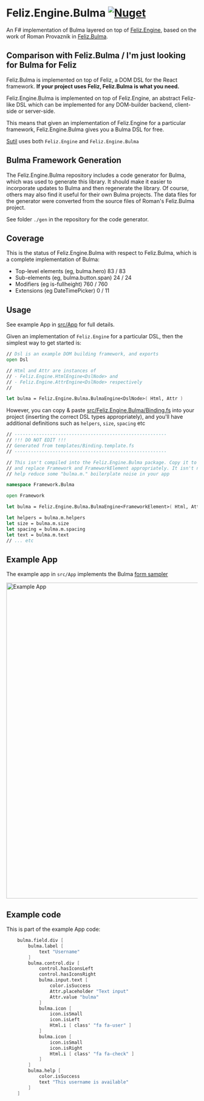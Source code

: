 # Feliz.Engine.Bulma [![Nuget](https://img.shields.io/nuget/v/Feliz.Engine.Bulma.svg?maxAge=0&colorB=brightgreen)](https://www.nuget.org/packages/Feliz.Engine.Bulma)

An F# implementation of Bulma layered on top of [Feliz.Engine](https://github.com/alfonsogarciacaro/Feliz.Engine), based on the work of Roman Provazník in [Feliz.Bulma](https://github.com/Dzoukr/Feliz.Bulma).

## Comparison with Feliz.Bulma / I'm just looking for Bulma for Feliz

Feliz.Bulma is implemented on top of Feliz, a DOM DSL for the React framework. **If your project uses Feliz, Feliz.Bulma is what you need.**

Feliz.Engine.Bulma is implemented on top of Feliz.Engine, an abstract Feliz-like DSL which can be implemented for any DOM-builder backend, client-side
or server-side.

This means that given an implementation of Feliz.Engine for a particular framework, Feliz.Engine.Bulma gives you a Bulma DSL for free.

[Sutil](https://github.com/DaveDawkins/Sutil) uses both `Feliz.Engine` and `Feliz.Engine.Bulma`

## Bulma Framework Generation

The Feliz.Engine.Bulma repository includes a code generator for Bulma, which was used to generate this library. It should make it
easier to incorporate updates to Bulma and then regenerate the library. Of course, others may also find it useful for their own Bulma projects. The data files for the generator were converted from the source files of Roman's Feliz.Bulma project.

See folder `./gen` in the repository for the code generator.

## Coverage

This is the status of Feliz.Engine.Bulma with respect to Feliz.Bulma, which is a complete implementation of Bulma:

- Top-level elements (eg, bulma.hero)   83 /  83
- Sub-elements (eg, bulma.button.span)  24 /  24
- Modifiers (eg is-fullheight)         760 / 760
- Extensions (eg DateTimePicker)         0 /  11

## Usage

See example App in [src/App](https://github.com/davedawkins/Feliz.Engine.Bulma/blob/main/src/App) for full details.

Given an implementation of `Feliz.Engine` for a particular DSL, then the simplest way to get started is:

```fs
// Dsl is an example DOM building framework, and exports
open Dsl

// Html and Attr are instances of
// - Feliz.Engine.HtmlEngine<DslNode> and
// - Feliz.Engine.AttrEngine<DslNode> respectively
//

let bulma = Feliz.Engine.Bulma.BulmaEngine<DslNode>( Html, Attr )

```

However, you can copy & paste [src/Feliz.Engine.Bulma/Binding.fs](https://github.com/davedawkins/Feliz.Engine.Bulma/blob/main/src/Feliz.Engine.Bulma/Binding.fs) into your project (inserting the correct DSL types appropriately),
and you'll have additional definitions such as `helpers`, `size`, `spacing` etc

```fs
// --------------------------------------------------------
// !!! DO NOT EDIT !!!
// Generated from templates/Binding.template.fs
// --------------------------------------------------------

// This isn't compiled into the Feliz.Engine.Bulma package. Copy it to your framework library
// and replace Framework and FrameworkElement appropriately. It isn't necessary, but it may
// help reduce some "bulma.m." boilerplate noise in your app

namespace Framework.Bulma

open Framework

let bulma = Feliz.Engine.Bulma.BulmaEngine<FrameworkElement>( Html, Attr )

let helpers = bulma.m.helpers
let size = bulma.m.size
let spacing = bulma.m.spacing
let text = bulma.m.text
// ... etc
```

## Example App

The example app in `src/App` implements the Bulma [form sampler](https://bulma.io/documentation/form/general/)

<img width="829" alt="Example App" src="https://user-images.githubusercontent.com/285421/110218799-87f29580-7eb3-11eb-8110-9f56f72104b1.png">

## Example code

This is part of the example App code:

```fs
    bulma.field.div [
        bulma.label [
            text "Username"
        ]
        bulma.control.div [
            control.hasIconsLeft
            control.hasIconsRight
            bulma.input.text [
                color.isSuccess
                Attr.placeholder "Text input"
                Attr.value "bulma"
            ]
            bulma.icon [
                icon.isSmall
                icon.isLeft
                Html.i [ class' "fa fa-user" ]
            ]
            bulma.icon [
                icon.isSmall
                icon.isRight
                Html.i [ class' "fa fa-check" ]
            ]
        ]
        bulma.help [
            color.isSuccess
            text "This username is available"
        ]
    ]
```

